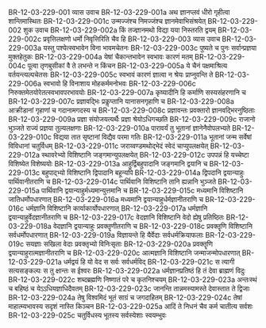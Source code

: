 BR-12-03-229-001  	व्यास उवाच
BR-12-03-229-001a	अथ ज्ञानप्लवं धीरो गृहीत्वा शान्तिमास्थितः
BR-12-03-229-001c	उन्मज्जंश्च निमज्जंश्च ज्ञानमेवाभिसंश्रयेत्
BR-12-03-229-002  	शुक उवाच
BR-12-03-229-002a	किं तज्ज्ञानमथो विद्या यया निस्तरति द्वयम्
BR-12-03-229-002c	प्रवृत्तिलक्षणो धर्मो निवृत्तिरिति चैव हि
BR-12-03-229-003  	व्यास उवाच
BR-12-03-229-003a	यस्तु पश्येत्स्वभावेन विना भावमचेतनः
BR-12-03-229-003c	पुष्यते च पुनः सर्वान्प्रज्ञया मुक्तहेतुकः
BR-12-03-229-004a	येषां चैकान्तभावेन स्वभावः कारणं मतम्
BR-12-03-229-004c	पूत्वा तृणबुसीकां वै ते लभन्ते न किंचन
BR-12-03-229-005a	ये चैनं पक्षमाश्रित्य वर्तयन्त्यल्पचेतसः
BR-12-03-229-005c	स्वभावं कारणं ज्ञात्वा न श्रेयः प्राप्नुवन्ति ते
BR-12-03-229-006a	स्वभावो हि विनाशाय मोहकर्ममनोभवः
BR-12-03-229-006c	निरुक्तमेतयोरेतत्स्वभावपरभावयोः
BR-12-03-229-007a	कृष्यादीनि हि कर्माणि सस्यसंहरणानि च
BR-12-03-229-007c	प्रज्ञावद्भिः प्रकॢप्तानि यानासनगृहाणि च
BR-12-03-229-008a	आक्रीडानां गृहाणां च गदानामगदस्य च
BR-12-03-229-008c	प्रज्ञावन्तः प्रवक्तारो ज्ञानवद्भिरनुष्ठिताः
BR-12-03-229-009a	प्रज्ञा संयोजयत्यर्थैः प्रज्ञा श्रेयोऽधिगच्छति
BR-12-03-229-009c	राजानो भुञ्जते राज्यं प्रज्ञया तुल्यलक्षणाः
BR-12-03-229-010a	पारावर्यं तु भूतानां ज्ञानेनैवोपलभ्यते
BR-12-03-229-010c	विद्यया तात सृष्टानां विद्यैव परमा गतिः
BR-12-03-229-011a	भूतानां जन्म सर्वेषां विविधानां चतुर्विधम्
BR-12-03-229-011c	जराय्वण्डमथोद्भेदं स्वेदं चाप्युपलक्षयेत्
BR-12-03-229-012a	स्थावरेभ्यो विशिष्टानि जङ्गमान्युपलक्षयेत्
BR-12-03-229-012c	उपपन्नं हि यच्चेष्टा विशिष्येत विशेष्ययोः
BR-12-03-229-013a	आहुर्द्विबहुपादानि जङ्गमानि द्वयानि च
BR-12-03-229-013c	बहुपाद्भ्यो विशिष्टानि द्विपादानि बहून्यपि
BR-12-03-229-014a	द्विपदानि द्वयान्याहुः पार्थिवानीतराणि च
BR-12-03-229-014c	पार्थिवानि विशिष्टानि तानि ह्यन्नानि भुञ्जते
BR-12-03-229-015a	पार्थिवानि द्वयान्याहुर्मध्यमान्युत्तमानि च
BR-12-03-229-015c	मध्यमानि विशिष्टानि जातिधर्मोपधारणात्
BR-12-03-229-016a	मध्यमानि द्वयान्याहुर्धर्मज्ञानीतराणि च
BR-12-03-229-016c	धर्मज्ञानि विशिष्टानि कार्याकार्योपधारणात्
BR-12-03-229-017a	धर्मज्ञानि द्वयान्याहुर्वेदज्ञानीतराणि च
BR-12-03-229-017c	वेदज्ञानि विशिष्टानि वेदो ह्येषु प्रतिष्ठितः
BR-12-03-229-018a	वेदज्ञानि द्वयान्याहुः प्रवक्तॄणीतराणि च
BR-12-03-229-018c	प्रवक्तॄणि विशिष्टानि सर्वधर्मोपधारणात्
BR-12-03-229-019a	विज्ञायन्ते हि यैर्वेदाः सर्वधर्मक्रियाफलाः
BR-12-03-229-019c	सयज्ञाः सखिला वेदाः प्रवक्तृभ्यो विनिःसृताः
BR-12-03-229-020a	प्रवक्तॄणि द्वयान्याहुरात्मज्ञानीतराणि च
BR-12-03-229-020c	आत्मज्ञानि विशिष्टानि जन्माजन्मोपधारणात्
BR-12-03-229-021a	धर्मद्वयं हि यो वेद स सर्वः सर्वधर्मविद्
BR-12-03-229-021c	स त्यागी सत्यसङ्कल्पः स तु क्षान्तः स ईश्वरः
BR-12-03-229-022a	धर्मज्ञानप्रतिष्ठं हि तं देवा ब्राह्मणं विदुः
BR-12-03-229-022c	शब्दब्रह्मणि निष्णातं परे च कृतनिश्चयम्
BR-12-03-229-023a	अन्तःस्थं च बहिष्ठं च येऽऽधियज्ञाधिदैवतम्
BR-12-03-229-023c	जानन्ति तान्नमस्यामस्ते देवास्तात ते द्विजाः
BR-12-03-229-024a	तेषु विश्वमिदं भूतं साग्रं च जगदाहितम्
BR-12-03-229-024c	तेषां माहात्म्यभावस्य सदृशं नास्ति किञ्चन
BR-12-03-229-025a	आदिं ते निधनं चैव कर्म चातीत्य सर्वशः
BR-12-03-229-025c	चतुर्विधस्य भूतस्य सर्वस्येशाः स्वयम्भुवः


